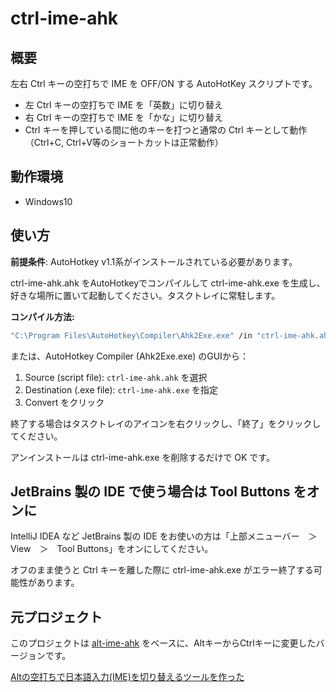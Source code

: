 # ctrl-ime-ahk

## 概要

左右 Ctrl キーの空打ちで IME を OFF/ON する AutoHotKey スクリプトです。

* 左 Ctrl キーの空打ちで IME を「英数」に切り替え
* 右 Ctrl キーの空打ちで IME を「かな」に切り替え
* Ctrl キーを押している間に他のキーを打つと通常の Ctrl キーとして動作（Ctrl+C, Ctrl+V等のショートカットは正常動作）

## 動作環境

* Windows10

## 使い方

**前提条件**: AutoHotkey v1.1系がインストールされている必要があります。

ctrl-ime-ahk.ahk をAutoHotkeyでコンパイルして ctrl-ime-ahk.exe を生成し、好きな場所に置いて起動してください。タスクトレイに常駐します。

**コンパイル方法:**
```bash
"C:\Program Files\AutoHotkey\Compiler\Ahk2Exe.exe" /in "ctrl-ime-ahk.ahk" /out "ctrl-ime-ahk.exe"
```

または、AutoHotkey Compiler (Ahk2Exe.exe) のGUIから：
1. Source (script file): `ctrl-ime-ahk.ahk` を選択
2. Destination (.exe file): `ctrl-ime-ahk.exe` を指定
3. Convert をクリック

終了する場合はタスクトレイのアイコンを右クリックし、「終了」をクリックしてください。

アンインストールは ctrl-ime-ahk.exe を削除するだけで OK です。

## JetBrains 製の IDE で使う場合は Tool Buttons をオンに

IntelliJ IDEA など JetBrains 製の IDE をお使いの方は「上部メニューバー　＞　View　＞　Tool Buttons」をオンにしてください。

オフのまま使うと Ctrl キーを離した際に ctrl-ime-ahk.exe がエラー終了する可能性があります。

## 元プロジェクト

このプロジェクトは [alt-ime-ahk](https://github.com/karakaram/alt-ime-ahk) をベースに、AltキーからCtrlキーに変更したバージョンです。

[Altの空打ちで日本語入力(IME)を切り替えるツールを作った](http://www.karakaram.com/alt-ime-on-off/)

